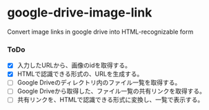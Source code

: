 # google-drive-image-link
Convert image links in google drive into HTML-recognizable form

### ToDo
- [x] 入力したURLから、画像のidを取得する。
- [x] HTMLで認識できる形式の、URLを生成する。
- [ ] Google Driveのディレクトリ内のファイル一覧を取得する。
- [ ] Google Driveから取得した、ファイル一覧の共有リンクを取得する。
- [ ] 共有リンクを、HTMLで認識できる形式に変換し、一覧で表示する。
